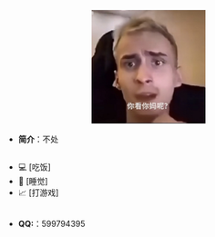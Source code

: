 

<p align="center">
  <img src="SeeYouMother.jpg" width="200" height="200"/>
</p>

- **简介**：不处

<h2 align="center"></h2>

- 💻 [吃饭]
- 🔧 [睡觉]
- 📈 [打游戏]
<h2 align="center"></h2>

- **QQ:**：599794395
